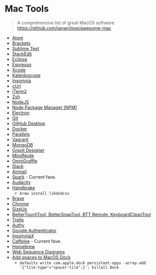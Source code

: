 # Mac Tools

> A comprehensive list of great MacOS software: https://github.com/jaywcjlove/awesome-mac

* [Atom](https://atom.io)
* [Brackets](http://brackets.io)
* [Sublime Text](http://www.sublimetext.com/3)
* [StackEdit](https://stackedit.io/app#)
* [Eclipse](https://www.eclipse.org)
* [Espresso](https://espressoapp.com)
* [Xcode](https://developer.apple.com/xcode/)
* [Kaleidoscope](http://www.kaleidoscopeapp.com)
* [Insomnia](https://insomnia.rest)
* [cUrl](https://curl.haxx.se)
* [iTerm2](http://www.iterm2.com)
* [Zsh](https://medium.com/swlh/power-up-your-terminal-using-oh-my-zsh-iterm2-c5a03f73a9fb)
* [NodeJS](https://nodejs.org/en/)
* [Node Package Manager (NPM)](https://www.npmjs.com)
* [Electron](http://electron.atom.io)
* [Git](https://help.github.com/en/articles/set-up-git)
* [GitHub Desktop](https://desktop.github.com)
* [Docker](https://www.docker.com)
* [Parallels](http://www.parallels.com)
* [Vagrant](https://www.vagrantup.com)
* [MongoDB](https://www.mongodb.com)
* [Gravit Designer](https://designer.io)
* [MindNode](http://mindnode.com)
* [OmniGraffle](https://www.omnigroup.com/omnigraffle)
* [Slack](https://slack.com)
* [Airmail](http://airmailapp.com)
* [Spark](https://sparkmailapp.com) - Current fave.
* [Audacity](http://www.audacityteam.org)
* [Handbrake](https://handbrake.fr)
  * `brew install libdvdcss`
* [Brave](https://brave.com)
* [Chrome](https://www.google.com/chrome/)
* [SizeUp](http://www.irradiatedsoftware.com/sizeup/)
* [BetterTouchTool, BetterSnapTool, BTT Remote, KeyboardCleanTool](https://folivora.ai)
* [Trello](https://trello.com)
* [Authy](https://authy.com)
* [Google Authenticator](https://en.wikipedia.org/wiki/Google_Authenticator)
* [InsomniaX](https://www.macupdate.com/app/mac/22211/insomniax)
* [Caffeine](http://lightheadsw.com/caffeine/) - Current fave.
* [Homebrew](https://brew.sh)
* [Web Sequence Diagrams](https://www.websequencediagrams.com)
* [Add spaces to MacOS Dock](https://www.imore.com/add-space-your-mac-dock)
  * `defaults write com.apple.dock persistent-apps -array-add '{"tile-type"="spacer-tile";}'; killall Dock`
